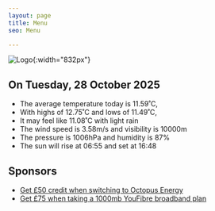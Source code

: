 ```yaml
---
layout: page
title: Menu
seo: Menu

---
```


![Logo](/images/logo.jpg){:width="832px"}

<!-- weather_marker starts -->
## On Tuesday, 28 October 2025

- The average temperature today is 11.59˚C,
- With highs of 12.75˚C and lows of 11.49˚C,
- It may feel like 11.08˚C with light rain
- The wind speed is 3.58m/s and visibility is 10000m
- The pressure is 1006hPa and humidity is 87%
- The sun will rise at 06:55 and set at 16:48

<!-- weather_marker ends -->

## Sponsors

- [Get £50 credit when switching to Octopus Energy](https://bit.ly/3oD1nnS)
- [Get £75 when taking a 1000mb YouFibre broadband plan](https://aklam.io/91zWhU?)
